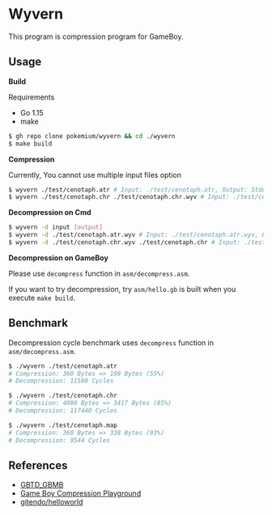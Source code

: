 # Wyvern

This program is compression program for GameBoy.

## Usage

**Build**

Requirements

- Go 1.15
- make

```sh
$ gh repo clone pokemium/wyvern && cd ./wyvern
$ make build
```

**Compression**

Currently, You cannot use multiple input files option 

```sh
$ wyvern ./test/cenotaph.atr # Input: ./test/cenotaph.atr, Output: Stdout
$ wyvern ./test/cenotaph.chr ./test/cenotaph.chr.wyv # Input: ./test/cenotaph.atr, Output: ./test/cenotaph.chr.wyv
```

**Decompression on Cmd**

```sh
$ wyvern -d input [output]  
$ wyvern -d ./test/cenotaph.atr.wyv # Input: ./test/cenotaph.atr.wyv, Output: Stdout
$ wyvern -d ./test/cenotaph.chr.wyv ./test/cenotaph.chr # Input: ./test/cenotaph.chr.wyv, Output: ./test/cenotaph.chr                   
```

**Decompression on GameBoy**

Please use `decompress` function in `asm/decompress.asm`.

If you want to try decompression, try `asm/hello.gb` is built when you execute `make build`.

## Benchmark

Decompression cycle benchmark uses `decompress` function in `asm/decompress.asm`.

```sh
$ ./wyvern ./test/cenotaph.atr
# Compression: 360 Bytes => 199 Bytes (55%)
# Decompression: 11580 Cycles

$ ./wyvern ./test/cenotaph.chr
# Compression: 4000 Bytes => 3417 Bytes (85%)
# Decompression: 117440 Cycles

$ ./wyvern ./test/cenotaph.map
# Compression: 360 Bytes => 338 Bytes (93%)
# Decompression: 9544 Cycles
```

## References

- [GBTD_GBMB](https://github.com/untoxa/GBTD_GBMB)
- [Game Boy Compression Playground](https://gitendo.github.io/gbcp/)
- [gitendo/helloworld](https://github.com/gitendo/helloworld)
